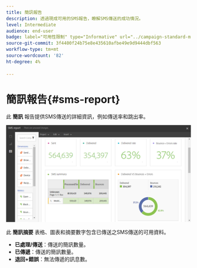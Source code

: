 ```yaml
---
title: 簡訊報告
description: 透過現成可用的SMS報告，瞭解SMS傳送的成功情況。
level: Intermediate
audience: end-user
badge: label="可用性限制" type="Informative" url="../campaign-standard-migration-home.md" tooltip="僅限Campaign Standard已移轉的使用者"
source-git-commit: 3f4400f24b75e8e435610afbe49e9d9444dbf563
workflow-type: tm+mt
source-wordcount: '82'
ht-degree: 4%

---
```


# 簡訊報告{#sms-report}

此 **簡訊** 報告提供SMS傳送的詳細資訊，例如傳送率和跳出率。

![](assets/dynamic_report_sms.png)

此 **簡訊摘要** 表格、圖表和摘要數字包含已傳送之SMS傳送的可用資料。

* **已處理/傳送**：傳送的簡訊數量。
* **已傳遞**：傳送的簡訊數量。
* **退回+錯誤**：無法傳遞的訊息數。

